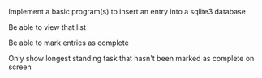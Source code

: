 Implement a basic program(s) to insert an entry into a sqlite3 database

Be able to view that list

Be able to mark entries as complete

Only show longest standing task that hasn't been marked as complete on screen
